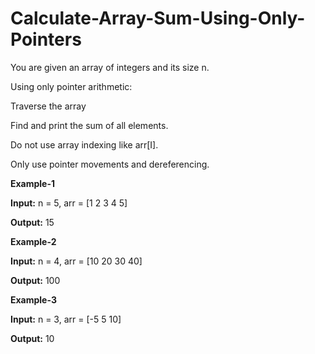 # Calculate-Array-Sum-Using-Only-Pointers

You are given an array of integers and its size n.

Using only pointer arithmetic:

Traverse the array

Find and print the sum of all elements.

Do not use array indexing like arr[I].

Only use pointer movements and dereferencing.

**Example-1**

**Input:** n = 5, arr = [1 2 3 4 5]

**Output:** 15

**Example-2**

**Input:** n = 4, arr = [10 20 30 40]

**Output:** 100

**Example-3**

**Input:** n = 3, arr = [-5 5 10]

**Output:** 10
